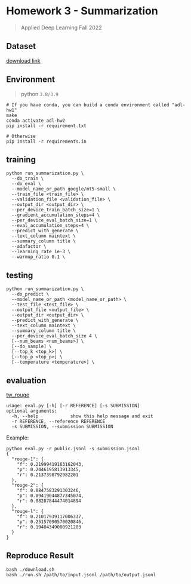 # Homework 3 - Summarization
> Applied Deep Learning Fall 2022

## Dataset
[download link](https://drive.google.com/file/d/186ejZVADY16RBfVjzcMcz9bal9L3inXC/view)

## Environment
> python `3.8/3.9`

    # If you have conda, you can build a conda environment called "adl-hw1"
    make
    conda activate adl-hw2
    pip install -r requirement.txt

    # Otherwise
    pip install -r requirements.in

## training
```
python run_summarization.py \
  --do_train \
  --do_eval \
  --model_name_or_path google/mt5-small \
  --train_file <train_file> \
  --validation_file <validation_file> \
  --output_dir <output_dir> \
  --per_device_train_batch_size=1 \
  --gradient_accumulation_steps=4 \
  --per_device_eval_batch_size=1 \
  --eval_accumulation_steps=4 \
  --predict_with_generate \
  --text_column maintext \
  --summary_column title \
  --adafactor \
  --learning_rate 1e-3 \
  --warmup_ratio 0.1 \
```

## testing
```
python run_summarization.py \
  --do_predict \
  --model_name_or_path <model_name_or_path> \
  --test_file <test_file> \
  --output_file <output_file> \
  --output_dir <output_dir> \
  --predict_with_generate \
  --text_column maintext \
  --summary_column title \
  --per_device_eval_batch_size 4 \
  [--num_beams <num_beams>] \
  [--do_sample] \
  [--top_k <top_k>] \
  [--top_p <top_p>] \
  [--temperature <temperature>] \
```

## evaluation
[tw_rouge](https://github.com/moooooser999/ADL22-HW3)
```
usage: eval.py [-h] [-r REFERENCE] [-s SUBMISSION]
optional arguments:
  -h, --help            show this help message and exit
  -r REFERENCE, --reference REFERENCE
  -s SUBMISSION, --submission SUBMISSION
```

Example:
```
python eval.py -r public.jsonl -s submission.jsonl
{
  "rouge-1": {
    "f": 0.21999419163162043,
    "p": 0.2446195813913345,
    "r": 0.2137398792982201
  },
  "rouge-2": {
    "f": 0.0847583291303246,
    "p": 0.09419044877345074,
    "r": 0.08287844474014894
  },
  "rouge-l": {
    "f": 0.21017939117006337,
    "p": 0.25157090570020846,
    "r": 0.19404349000921203
  }
}
```

## Reproduce Result
```
bash ./download.sh
bash ./run.sh /path/to/input.jsonl /path/to/output.jsonl
```